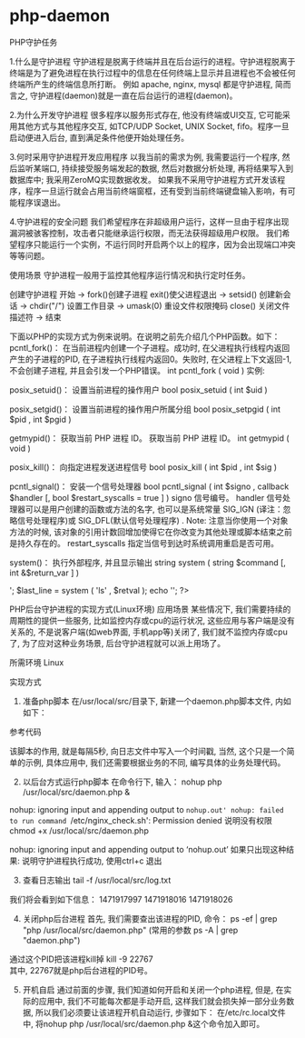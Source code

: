 # php-daemon
PHP守护任务



1.什么是守护进程
守护进程是脱离于终端并且在后台运行的进程。守护进程脱离于终端是为了避免进程在执行过程中的信息在任何终端上显示并且进程也不会被任何终端所产生的终端信息所打断。
例如 apache, nginx, mysql 都是守护进程, 简而言之, 守护进程(daemon)就是一直在后台运行的进程(daemon)。


2.为什么开发守护进程
很多程序以服务形式存在, 他没有终端或UI交互, 它可能采用其他方式与其他程序交互, 如TCP/UDP Socket, UNIX Socket, fifo。程序一旦启动便进入后台, 直到满足条件他便开始处理任务。

3.何时采用守护进程开发应用程序
以我当前的需求为例, 我需要运行一个程序, 然后监听某端口, 持续接受服务端发起的数据, 然后对数据分析处理, 再将结果写入到数据库中; 我采用ZeroMQ实现数据收发。
如果我不采用守护进程方式开发该程序，程序一旦运行就会占用当前终端窗框，还有受到当前终端键盘输入影响，有可能程序误退出。

4.守护进程的安全问题
我们希望程序在非超级用户运行，这样一旦由于程序出现漏洞被骇客控制，攻击者只能继承运行权限，而无法获得超级用户权限。
我们希望程序只能运行一个实例，不运行同时开启两个以上的程序，因为会出现端口冲突等等问题。

使用场景
守护进程一般用于监控其他程序运行情况和执行定时任务。

创建守护进程
开始 -> fork()创建子进程 exit()使父进程退出 -> setsid() 创建新会话 -> chdir("/") 设置工作目录 -> umask(0) 重设文件权限掩码 close() 关闭文件描述符 -> 结束

下面以PHP的实现方式为例来说明。在说明之前先介绍几个PHP函数。如下：
pcntl_fork()：   在当前进程内创建一个子进程。成功时, 在父进程执行线程内返回产生的子进程的PID, 在子进程执行线程内返回0。失败时, 在父进程上下文返回-1, 不会创建子进程, 并且会引发一个PHP错误。
int pcntl_fork  ( void )
实例: 
<?php
$pid  =  pcntl_fork ();
 //父进程和子进程都会执行下面代码
if($pid  == - 1){
	//错误处理：创建子进程失败时返回-1.
	die( 'could not fork' );
}elseif( $pid ) {
	//父进程会得到子进程号，所以这里是父进程执行的逻辑
	pcntl_wait ( $status );  //等待子进程中断，防止子进程成为僵尸进程。
}else{
	//子进程得到的$pid为0, 所以这里是子进程执行的逻辑。
}

?>   

posix_setuid()： 设置当前进程的操作用户
bool posix_setuid  ( int $uid  )

posix_setgid()： 设置当前进程的操作用户所属分组
bool posix_setpgid  ( int $pid  , int $pgid  )

getmypid()：     获取当前 PHP 进程 ID。 获取当前 PHP 进程 ID。 
int getmypid  ( void )

posix_kill()：   向指定进程发送进程信号
bool posix_kill  ( int $pid  , int $sig  )


pcntl_signal()： 安装一个信号处理器
bool pcntl_signal  ( int $signo  , callback  $handler  [, bool $restart_syscalls  = true  ] )
signo   信号编号。 
handler 信号处理器可以是用户创建的函数或方法的名字, 也可以是系统常量 SIG_IGN (译注：忽略信号处理程序)或 SIG_DFL(默认信号处理程序) . 
Note: 注意当你使用一个对象方法的时候, 该对象的引用计数回增加使得它在你改变为其他处理或脚本结束之前是持久存在的。 
restart_syscalls  指定当信号到达时系统调用重启是否可用。


system()：       执行外部程序, 并且显示输出
string system  ( string $command  [, int &$return_var  ] )
<?php
echo  '<pre>';
$last_line  =  system ( 'ls' ,  $retval );
echo  '</pre>';
?>


PHP后台守护进程的实现方式(Linux环境)
应用场景
某些情况下, 我们需要持续的周期性的提供一些服务, 比如监控内存或cpu的运行状况, 这些应用与客户端是没有关系的, 不是说客户端(如web界面, 手机app等)关闭了, 我们就不监控内存或cpu了, 
为了应对这种业务场景, 后台守护进程就可以派上用场了。

所需环境
Linux

实现方式
1. 准备php脚本
在/usr/local/src/目录下, 新建一个daemon.php脚本文件, 内如如下：

参考代码

该脚本的作用, 就是每隔5秒, 向日志文件中写入一个时间戳, 当然, 这个只是一个简单的示例, 具体应用中, 我们还需要根据业务的不同, 编写具体的业务处理代码。

2. 以后台方式运行php脚本
在命令行下, 输入：
nohup php /usr/local/src/daemon.php &  

nohup: ignoring input and appending output to `nohup.out'
nohup: failed to run command `/etc/nginx_check.sh': Permission denied
说明没有权限
chmod +x /usr/local/src/daemon.php


nohup: ignoring input and appending output to ‘nohup.out’
如果只出现这种结果: 说明守护进程执行成功, 使用ctrl+c 退出


3. 查看日志输出
tail -f /usr/local/src/log.txt  

我们将会看到如下信息：
1471917997
1471918016
1471918026

4. 关闭php后台进程
首先, 我们需要查出该进程的PID, 命令：
ps -ef | grep "php /usr/local/src/daemon.php"  (常用的参数 ps -A | grep "daemon.php")


通过这个PID把该进程kill掉
kill -9 22767  
其中, 22767就是php后台进程的PID号。


5. 开机自启
通过前面的步骤, 我们知道如何开启和关闭一个php进程, 但是, 在实际的应用中, 我们不可能每次都是手动开启, 这样我们就会损失掉一部分业务数据, 所以我们必须要让该进程开机自动运行, 步骤如下：
在/etc/rc.local文件中, 将nohup php /usr/local/src/daemon.php &这个命令加入即可。





